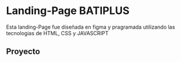 # Landing-Page BATIPLUS

Esta landing-Page fue diseñada en figma y pragramada utilizando las tecnologias de HTML, CSS y JAVASCRIPT

## Proyecto
